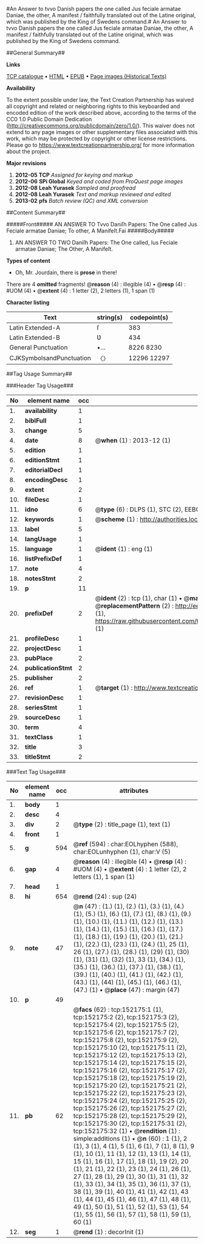 #An Answer to tvvo Danish papers the one called Jus feciale armatae Daniae, the other, A manifest / faithfully translated out of the Latine original, which was published by the King of Swedens command.#
An Answer to tvvo Danish papers the one called Jus feciale armatae Daniae, the other, A manifest / faithfully translated out of the Latine original, which was published by the King of Swedens command.

##General Summary##

**Links**

[TCP catalogue](http://www.ota.ox.ac.uk/tcp/)  • 
[HTML](http://tei.it.ox.ac.uk/tcp/Texts-HTML/free/A75/A75448.html)  • 
[EPUB](http://tei.it.ox.ac.uk/tcp/Texts-EPUB/free/A75/A75448.epub) • 
[Page images (Historical Texts)](https://historicaltexts.jisc.ac.uk/eebo-38875526e)

**Availability**

To the extent possible under law, the Text Creation Partnership has waived all copyright and related or neighboring rights to this keyboarded and encoded edition of the work described above, according to the terms of the CC0 1.0 Public Domain Dedication (http://creativecommons.org/publicdomain/zero/1.0/). This waiver does not extend to any page images or other supplementary files associated with this work, which may be protected by copyright or other license restrictions. Please go to https://www.textcreationpartnership.org/ for more information about the project.

**Major revisions**

1. __2012-05__ __TCP__ *Assigned for keying and markup*
1. __2012-06__ __SPi Global__ *Keyed and coded from ProQuest page images*
1. __2012-08__ __Leah Yurasek__ *Sampled and proofread*
1. __2012-08__ __Leah Yurasek__ *Text and markup reviewed and edited*
1. __2013-02__ __pfs__ *Batch review (QC) and XML conversion*

##Content Summary##

#####Front#####
AN ANSWER TO Tvvo Daniſh Papers: The One called Jus Feciale armatae Daniae; To other, A Manifeſt.Fai
#####Body#####

1. AN ANSWER TO TWO Daniſh Papers: The One called, Ius Feciale armatae Daniae; The Other, A Manifeſt.

**Types of content**

  * Oh, Mr. Jourdain, there is **prose** in there!

There are 4 **omitted** fragments! 
 @__reason__ (4) : illegible (4)  •  @__resp__ (4) : #UOM (4)  •  @__extent__ (4) : 1 letter (2), 2 letters (1), 1 span (1)

**Character listing**


|Text|string(s)|codepoint(s)|
|---|---|---|
|Latin Extended-A|ſ|383|
|Latin Extended-B|Ʋ|434|
|General Punctuation|•…|8226 8230|
|CJKSymbolsandPunctuation|〈〉|12296 12297|

##Tag Usage Summary##

###Header Tag Usage###

|No|element name|occ|attributes|
|---|---|---|---|
|1.|__availability__|1||
|2.|__biblFull__|1||
|3.|__change__|5||
|4.|__date__|8| @__when__ (1) : 2013-12 (1)|
|5.|__edition__|1||
|6.|__editionStmt__|1||
|7.|__editorialDecl__|1||
|8.|__encodingDesc__|1||
|9.|__extent__|2||
|10.|__fileDesc__|1||
|11.|__idno__|6| @__type__ (6) : DLPS (1), STC (2), EEBO-CITATION (1), OCLC (1), VID (1)|
|12.|__keywords__|1| @__scheme__ (1) : http://authorities.loc.gov/ (1)|
|13.|__label__|5||
|14.|__langUsage__|1||
|15.|__language__|1| @__ident__ (1) : eng (1)|
|16.|__listPrefixDef__|1||
|17.|__note__|4||
|18.|__notesStmt__|2||
|19.|__p__|11||
|20.|__prefixDef__|2| @__ident__ (2) : tcp (1), char (1)  •  @__matchPattern__ (2) : ([0-9\-]+):([0-9IVX]+) (1), (.+) (1)  •  @__replacementPattern__ (2) : http://eebo.chadwyck.com/downloadtiff?vid=$1&page=$2 (1), https://raw.githubusercontent.com/textcreationpartnership/Texts/master/tcpchars.xml#$1 (1)|
|21.|__profileDesc__|1||
|22.|__projectDesc__|1||
|23.|__pubPlace__|2||
|24.|__publicationStmt__|2||
|25.|__publisher__|2||
|26.|__ref__|1| @__target__ (1) : http://www.textcreationpartnership.org/docs/. (1)|
|27.|__revisionDesc__|1||
|28.|__seriesStmt__|1||
|29.|__sourceDesc__|1||
|30.|__term__|4||
|31.|__textClass__|1||
|32.|__title__|3||
|33.|__titleStmt__|2||


###Text Tag Usage###

|No|element name|occ|attributes|
|---|---|---|---|
|1.|__body__|1||
|2.|__desc__|4||
|3.|__div__|2| @__type__ (2) : title_page (1), text (1)|
|4.|__front__|1||
|5.|__g__|594| @__ref__ (594) : char:EOLhyphen (588), char:EOLunhyphen (1), char:V (5)|
|6.|__gap__|4| @__reason__ (4) : illegible (4)  •  @__resp__ (4) : #UOM (4)  •  @__extent__ (4) : 1 letter (2), 2 letters (1), 1 span (1)|
|7.|__head__|1||
|8.|__hi__|654| @__rend__ (24) : sup (24)|
|9.|__note__|47| @__n__ (47) : (1.) (1), (2.) (1), (3.) (1), (4.) (1), (5.) (1), (6.) (1), (7.) (1), (8.) (1), (9.) (1), (10.) (1), (11.) (1), (12.) (1), (13.) (1), (14.) (1), (15.) (1), (16.) (1), (17.) (1), (18.) (1), (19.) (1), (20.) (1), (21.) (1), (22.) (1), (23.) (1), (24.) (1), 25 (1), 26 (1), (27.) (1), (28.) (1), (29) (1), (30) (1), (31) (1), (32) (1), 33 (1), (34.) (1), (35.) (1), (36.) (1), (37.) (1), (38.) (1), (39.) (1), (40.) (1), (41.) (1), (42.) (1), (43.) (1), (44) (1), (45.) (1), (46.) (1), (47.) (1)  •  @__place__ (47) : margin (47)|
|10.|__p__|49||
|11.|__pb__|62| @__facs__ (62) : tcp:152175:1 (1), tcp:152175:2 (2), tcp:152175:3 (2), tcp:152175:4 (2), tcp:152175:5 (2), tcp:152175:6 (2), tcp:152175:7 (2), tcp:152175:8 (2), tcp:152175:9 (2), tcp:152175:10 (2), tcp:152175:11 (2), tcp:152175:12 (2), tcp:152175:13 (2), tcp:152175:14 (2), tcp:152175:15 (2), tcp:152175:16 (2), tcp:152175:17 (2), tcp:152175:18 (2), tcp:152175:19 (2), tcp:152175:20 (2), tcp:152175:21 (2), tcp:152175:22 (2), tcp:152175:23 (2), tcp:152175:24 (2), tcp:152175:25 (2), tcp:152175:26 (2), tcp:152175:27 (2), tcp:152175:28 (2), tcp:152175:29 (2), tcp:152175:30 (2), tcp:152175:31 (2), tcp:152175:32 (1)  •  @__rendition__ (1) : simple:additions (1)  •  @__n__ (60) : 1 (1), 2 (1), 3 (1), 4 (1), 5 (1), 6 (1), 7 (1), 8 (1), 9 (1), 10 (1), 11 (1), 12 (1), 13 (1), 14 (1), 15 (1), 16 (1), 17 (1), 18 (1), 19 (2), 20 (1), 21 (1), 22 (1), 23 (1), 24 (1), 26 (1), 27 (1), 28 (1), 29 (1), 30 (1), 31 (1), 32 (1), 33 (1), 34 (1), 35 (1), 36 (1), 37 (1), 38 (1), 39 (1), 40 (1), 41 (1), 42 (1), 43 (1), 44 (1), 45 (1), 46 (1), 47 (1), 48 (1), 49 (1), 50 (1), 51 (1), 52 (1), 53 (1), 54 (1), 55 (1), 56 (1), 57 (1), 58 (1), 59 (1), 60 (1)|
|12.|__seg__|1| @__rend__ (1) : decorInit (1)|
